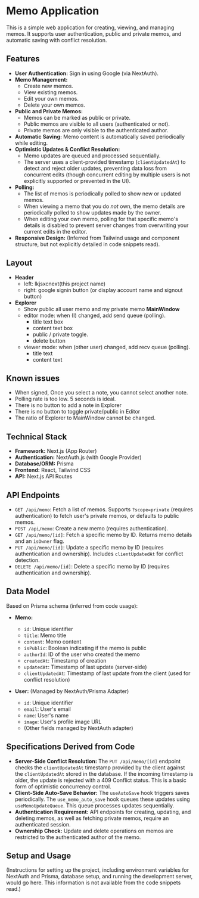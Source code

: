 # Memo Application

This is a simple web application for creating, viewing, and managing memos. It supports user authentication, public and private memos, and automatic saving with conflict resolution.

## Features

- **User Authentication:** Sign in using Google (via NextAuth).
- **Memo Management:**
  - Create new memos.
  - View existing memos.
  - Edit your own memos.
  - Delete your own memos.
- **Public and Private Memos:**
  - Memos can be marked as public or private.
  - Public memos are visible to all users (authenticated or not).
  - Private memos are only visible to the authenticated author.
- **Automatic Saving:** Memo content is automatically saved periodically while editing.
- **Optimistic Updates & Conflict Resolution:**
  - Memo updates are queued and processed sequentially.
  - The server uses a client-provided timestamp (`clientUpdatedAt`) to detect and reject older updates, preventing data loss from concurrent edits (though concurrent editing by multiple users is not explicitly supported or prevented in the UI).
- **Polling:**
  - The list of memos is periodically polled to show new or updated memos.
  - When viewing a memo that you do *not* own, the memo details are periodically polled to show updates made by the owner.
  - When editing your own memo, polling for that specific memo's details is disabled to prevent server changes from overwriting your current edits in the editor.
- **Responsive Design:** (Inferred from Tailwind usage and component structure, but not explicitly detailed in code snippets read).

## Layout
- **Header** 
  - left: lkjsxcnext(this project name)
  - right: google signin button (or display account name and signout button)
- **Explorer**
  - Show public all user memo and my private memo
  **MainWindow** 
  - editor mode: when (I) changed, add send queue (polling).
    - title text box
    - content text box
    - public / private toggle.
    - delete button
  - viewer mode: when (other user) changed, add recv queue (polling).
    - title text 
    - content text

## Known issues
- When signed, Once you select a note, you cannot select another note.
- Polling rate is too low. 5 seconds is ideal.
- There is no button to add a note in Explorer
- There is no button to toggle private/public in Editor
- The ratio of Explorer to MainWindow cannot be changed.

## Technical Stack

- **Framework:** Next.js (App Router)
- **Authentication:** NextAuth.js (with Google Provider)
- **Database/ORM:** Prisma
- **Frontend:** React, Tailwind CSS
- **API:** Next.js API Routes

## API Endpoints

- `GET /api/memo`: Fetch a list of memos. Supports `?scope=private` (requires authentication) to fetch user's private memos, or defaults to public memos.
- `POST /api/memo`: Create a new memo (requires authentication).
- `GET /api/memo/[id]`: Fetch a specific memo by ID. Returns memo details and an `isOwner` flag.
- `PUT /api/memo/[id]`: Update a specific memo by ID (requires authentication and ownership). Includes `clientUpdatedAt` for conflict detection.
- `DELETE /api/memo/[id]`: Delete a specific memo by ID (requires authentication and ownership).

## Data Model

Based on Prisma schema (inferred from code usage):

- **Memo:**
  - `id`: Unique identifier
  - `title`: Memo title
  - `content`: Memo content
  - `isPublic`: Boolean indicating if the memo is public
  - `authorId`: ID of the user who created the memo
  - `createdAt`: Timestamp of creation
  - `updatedAt`: Timestamp of last update (server-side)
  - `clientUpdatedAt`: Timestamp of last update from the client (used for conflict resolution)

- **User:** (Managed by NextAuth/Prisma Adapter)
  - `id`: Unique identifier
  - `email`: User's email
  - `name`: User's name
  - `image`: User's profile image URL
  - (Other fields managed by NextAuth adapter)

## Specifications Derived from Code

- **Server-Side Conflict Resolution:** The `PUT /api/memo/[id]` endpoint checks the `clientUpdatedAt` timestamp provided by the client against the `clientUpdatedAt` stored in the database. If the incoming timestamp is older, the update is rejected with a 409 Conflict status. This is a basic form of optimistic concurrency control.
- **Client-Side Auto-Save Behavior:** The `useAutoSave` hook triggers saves periodically. The `use_memo_auto_save` hook queues these updates using `useMemoUpdateQueue`. This queue processes updates sequentially.
- **Authentication Requirement:** API endpoints for creating, updating, and deleting memos, as well as fetching private memos, require an authenticated session.
- **Ownership Check:** Update and delete operations on memos are restricted to the authenticated author of the memo.

## Setup and Usage

(Instructions for setting up the project, including environment variables for NextAuth and Prisma, database setup, and running the development server, would go here. This information is not available from the code snippets read.)